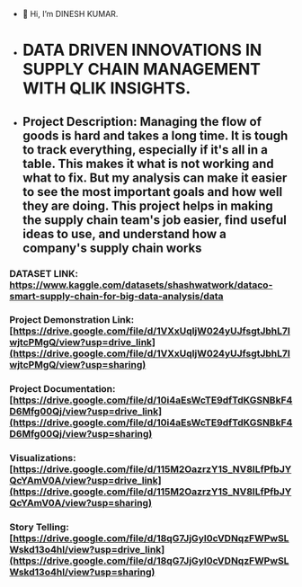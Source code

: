 - 👋 Hi, I’m DINESH KUMAR.
- # DATA DRIVEN INNOVATIONS IN SUPPLY CHAIN MANAGEMENT WITH QLIK INSIGHTS.
- ## Project Description: Managing the flow of goods is hard and takes a long time. It is tough to track everything, especially if it's all in a table. This makes it what is not working and what to fix. But my analysis can make it easier to see the most important goals and how well they are doing. This project helps in making the supply chain team's job easier, find useful ideas to use, and understand how a company's supply chain works
### DATASET LINK: https://www.kaggle.com/datasets/shashwatwork/dataco-smart-supply-chain-for-big-data-analysis/data
### Project Demonstration Link: [https://drive.google.com/file/d/1VXxUqIjW024yUJfsgtJbhL7IwjtcPMgQ/view?usp=drive_link](https://drive.google.com/file/d/1VXxUqIjW024yUJfsgtJbhL7IwjtcPMgQ/view?usp=sharing)
### Project Documentation: [https://drive.google.com/file/d/10i4aEsWcTE9dfTdKGSNBkF4D6Mfg00Qj/view?usp=drive_link](https://drive.google.com/file/d/10i4aEsWcTE9dfTdKGSNBkF4D6Mfg00Qj/view?usp=sharing)
### Visualizations: [https://drive.google.com/file/d/115M2OazrzY1S_NV8ILfPfbJYQcYAmV0A/view?usp=drive_link](https://drive.google.com/file/d/115M2OazrzY1S_NV8ILfPfbJYQcYAmV0A/view?usp=sharing)
### Story Telling: [https://drive.google.com/file/d/18qG7JjGyl0cVDNqzFWPwSLWskd13o4hl/view?usp=drive_link](https://drive.google.com/file/d/18qG7JjGyl0cVDNqzFWPwSLWskd13o4hl/view?usp=sharing)
<!---
dinesh-dks/dinesh-dks is a ✨ special ✨ repository because its `README.md` (this file) appears on your GitHub profile.
You can click the Preview link to take a look at your changes.
--->
